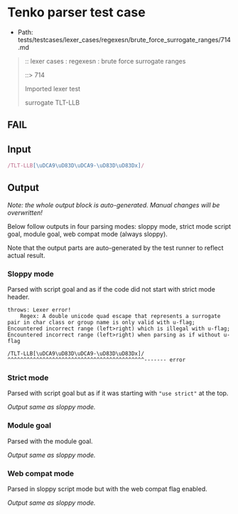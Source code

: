 # Tenko parser test case

- Path: tests/testcases/lexer_cases/regexesn/brute_force_surrogate_ranges/714.md

> :: lexer cases : regexesn : brute force surrogate ranges
>
> ::> 714
>
> Imported lexer test
>
> surrogate TLT-LLB

## FAIL

## Input

`````js
/TLT-LLB[\uDCA9\uD83D\uDCA9-\uD83D\uD83Dx]/
`````

## Output

_Note: the whole output block is auto-generated. Manual changes will be overwritten!_

Below follow outputs in four parsing modes: sloppy mode, strict mode script goal, module goal, web compat mode (always sloppy).

Note that the output parts are auto-generated by the test runner to reflect actual result.

### Sloppy mode

Parsed with script goal and as if the code did not start with strict mode header.

`````
throws: Lexer error!
    Regex: A double unicode quad escape that represents a surrogate pair in char class or group name is only valid with u-flag; Encountered incorrect range (left>right) which is illegal with u-flag; Encountered incorrect range (left>right) when parsing as if without u-flag

/TLT-LLB[\uDCA9\uD83D\uDCA9-\uD83D\uD83Dx]/
^^^^^^^^^^^^^^^^^^^^^^^^^^^^^^^^^^^^^^^^^^^------- error
`````

### Strict mode

Parsed with script goal but as if it was starting with `"use strict"` at the top.

_Output same as sloppy mode._

### Module goal

Parsed with the module goal.

_Output same as sloppy mode._

### Web compat mode

Parsed in sloppy script mode but with the web compat flag enabled.

_Output same as sloppy mode._
